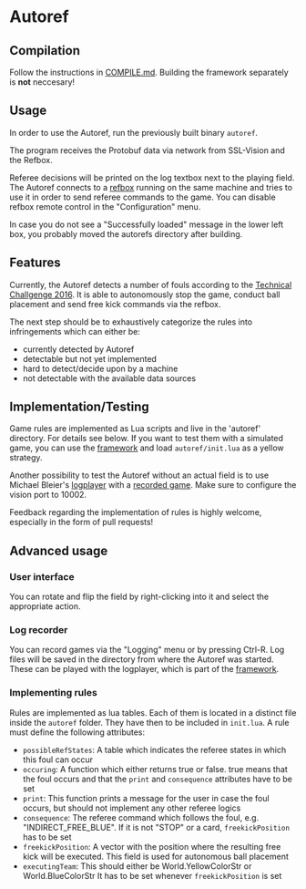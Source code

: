 # Autoref

## Compilation
Follow the instructions in [COMPILE.md](COMPILE.md). Building the framework
separately is **not** neccesary!

## Usage
In order to use the Autoref, run the previously built binary `autoref`.

The program receives the Protobuf data via network from SSL-Vision and the
Refbox.

Referee decisions will be printed on the log textbox next to the playing field.
The Autoref connects to a [refbox][4] running on the same machine and tries
to use it in order to send referee commands to the game.
You can disable refbox remote control in the "Configuration" menu.

In case you do not see a "Successfully loaded" message in the lower left box,
you probably moved the autorefs directory after building.


## Features
Currently, the Autoref detects a number of fouls according to the
[Technical Challgenge 2016][5]. It is able to autonomously stop the game,
conduct ball placement and send free kick commands via the refbox.

The next step should be to exhaustively categorize the rules into infringements
which can either be:
- currently detected by Autoref
- detectable but not yet implemented
- hard to detect/decide upon by a machine
- not detectable with the available data sources

## Implementation/Testing
Game rules are implemented as Lua scripts and live in the 'autoref' directory.
For details see below. If you want to test them with a simulated game, you can
use the [framework][1] and load `autoref/init.lua` as a yellow strategy.

Another possibility to test the Autoref without an actual field is to use
Michael Bleier's [logplayer][2] with a [recorded game][3]. Make sure to
configure the vision port to 10002.

Feedback regarding the implementation of rules is highly welcome, especially
in the form of pull requests!


## Advanced usage

### User interface
You can rotate and flip the field by right-clicking into it and select the
appropriate action.

### Log recorder
You can record games via the "Logging" menu or by pressing Ctrl-R.
Log files will be saved in the directory from where the Autoref was started.
These can be played with the logplayer, which is part of the [framework][1].

### Implementing rules
Rules are implemented as lua tables. Each of them is located in a distinct file
inside the `autoref` folder. They have then to be included in `init.lua`.
A rule must define the following attributes:
- `possibleRefStates`: A table which indicates the referee states in which this
foul can occur
- `occuring`: A function which either returns true or false. true means that
the foul occurs and that the `print` and `consequence` attributes have to be set
- `print`: This function prints a message for the user in case the foul occurs,
but should not implement any other referee logics
- `consequence`: The referee command which follows the foul, e.g. "INDIRECT_FREE_BLUE".
If it is not "STOP" or a card, `freekickPosition` has to be set
- `freekickPosition`: A vector with the position where the resulting free kick
will be executed. This field is used for autonomous ball placement
- `executingTeam`: This should either be World.YellowColorStr or World.BlueColorStr
It has to be set whenever `freekickPosition` is set


[1]: https://github.com/robotics-erlangen/framework
[2]: https://github.com/michael-bleier/ssl-logtools
[3]: https://www.robotics-erlangen.de//gamelogs/robocup2013/2013-06-30-130702_cmdragons_zjunlict.log.gz
[4]: https://github.com/RoboCup-SSL/ssl-refbox
[5]: http://wiki.robocup.org/wiki/Small_Size_League/RoboCup_2016/Autoref_Challenge

